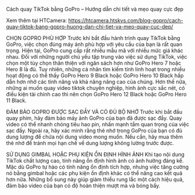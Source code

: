 Cách quay TikTok bằng GoPro – Hướng dẫn chi tiết và mẹo quay cực đẹp

Xem thêm tại HTCamera: https://htcamera.htskys.com/blog-gopro/cach-quay-tiktok-bang-gopro-huong-dan-chi-tiet-va-meo-quay-cuc-dep/

CHỌN GOPRO PHÙ HỢP
Trước khi bắt đầu hành trình quay TikTok bằng GoPro, việc chọn đúng máy ảnh phù hợp với yêu cầu của bạn là rất quan trọng. Hiện tại, GoPro cung cấp rất nhiều mẫu mã với nhiều mức giá khác nhau. Đối với những người chủ yếu tập trung vào việc sử dụng TikTok, việc chọn một tùy chọn thân thiện với ngân sách hơn như GoPro Hero 7 hoặc Hero 8 là đủ. Tuy nhiên, những cá nhân tìm kiếm tính linh hoạt trong nhiều hoạt động có thể thấy GoPro Hero 9 Black hoặc GoPro Hero 10 Black hấp dẫn hơn nhờ các tính năng và khả năng nâng cao của chúng. Hơn thế nữa, những ai muốn quay video tiktok chuyên nghiệp, hình ảnh cực sắc nét, có điều kiện tài chính cao thì nên chọn GoPro Hero 12 Black hoặc GoPro Hero 11 Black.

ĐẢM BẢO GOPRO ĐƯỢC SẠC ĐẦY VÀ CÓ ĐỦ BỘ NHỚ
Trước khi bắt đầu quay phim, hãy đảm bảo máy ảnh GoPro của bạn đã được sạc đầy. Quay video có thể nhanh chóng tiêu hao pin, nhấn mạnh tầm quan trọng của việc sạc đầy. Ngoài ra, hãy xác minh rằng thẻ nhớ trong GoPro của bạn có đủ dung lượng để chứa nội dung video mong muốn. Nếu cần, hãy mua thêm thẻ nhớ để tránh mọi hạn chế về dung lượng không lường trước được.

SỬ DỤNG GIMBAL HOẶC PHỤ KIỆN ỔN ĐỊNH HÌNH ẢNH
Khi tạo nội dung TikTok chất lượng cao, tính năng ổn định hình ảnh có ảnh hưởng đáng kể. Mặc dù GoPro tự hào có tính năng ổn định tích hợp, nhưng việc tăng cường nó bằng gimbal hoặc các phụ kiện ổn định khác có thể nâng cao kết quả hơn nữa. Những bổ sung này giúp giảm thiểu rung lắc một cách hiệu quả, đảm bảo video của bạn có độ hoàn thiện mượt mà và bóng bẩy.
